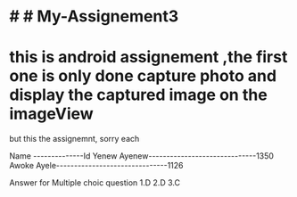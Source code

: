 # # # My-Assignement3
# this is android assignement ,the first one is only done  capture photo and display the captured image on the imageView
 but this the assignemnt, sorry each<br> 


Name --------------Id
Yenew Ayenew------------------------------1350
Awoke Ayele-------------------------------1126

Answer for Multiple choic question
1.D
2.D
3.C
